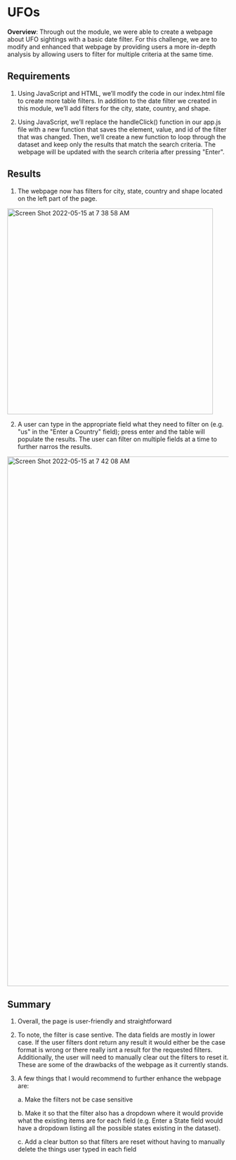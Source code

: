 # UFOs
**Overview**: Through out the module, we were able to create a webpage about UFO sightings with a basic date filter. For this challenge, we are to modify and enhanced that webpage by providing users a more in-depth analysis by allowing users to filter for multiple criteria at the same time. 

## Requirements

1. Using JavaScript and HTML, we’ll modify the code in our index.html file to create more table filters. In addition to the date filter we created in this module, we’ll add filters for the city, state, country, and shape.

2. Using JavaScript, we’ll replace the handleClick() function in our app.js file with a new function that saves the element, value, and id of the filter that was changed. Then, we’ll create a new function to loop through the dataset and keep only the results that match the search criteria. The webpage will be updated with the search criteria after pressing "Enter".

## Results

1. The webpage now has filters for city, state, country and shape located on the left part of the page. 

<img width="468" alt="Screen Shot 2022-05-15 at 7 38 58 AM" src="https://user-images.githubusercontent.com/98235755/168470916-b7cd74b6-94bf-4514-9442-c67f128d2845.png">


2. A user can type in the appropriate field what they need to filter on (e.g. "us" in the "Enter a Country" field); press enter and the table will populate the results. The user can filter on multiple fields at a time to further narros the results. 


<img width="1204" alt="Screen Shot 2022-05-15 at 7 42 08 AM" src="https://user-images.githubusercontent.com/98235755/168470996-ef4a593f-413b-41d3-9c4e-388a5668ef11.png">



## Summary

1. Overall, the page is user-friendly and straightforward

2. To note, the filter is case sentive. The data fields are mostly in lower case. If the user filters dont return any result it would either be the case format is wrong or there really isnt a result for the requested filters. Additionally, the user will need to manually clear out the filters to reset it. These are some of the drawbacks of the webpage as it currently stands.

3. A few things that I would recommend to further enhance the webpage are:
      
      a. Make the filters not be case sensitive
      
      b. Make it so that the filter also has a dropdown where it would provide what the existing items are for each 
      field (e.g. Enter a State field would have a dropdown listing all the possible states existing in the dataset).
      
      c. Add a clear button so that filters are reset without having to manually delete the things user typed in each 
      field
